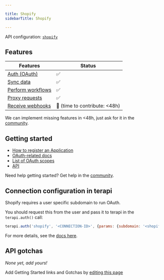 ```yaml
---

title: Shopify
sidebarTitle: Shopify

---
```


API configuration: [`shopify`](https://terapi.dev/providers.yaml)

## Features

| Features | Status |
| - | - |
| [Auth (OAuth)](/integrate/guides/authorize-an-api) | ✅ |
| [Sync data](/integrate/guides/sync-data-from-an-api) | ✅ |
| [Perform workflows](/integrate/guides/perform-workflows-with-an-api) | ✅ |
| [Proxy requests](/integrate/guides/proxy-requests-to-an-api) | ✅ |
| [Receive webhooks](/integrate/guides/receive-webhooks-from-an-api) | 🚫 (time to contribute: &lt;48h) |

<Tip>We can implement missing features in &lt;48h, just ask for it in the [community](https://terapi.dev/slack).</Tip>

## Getting started

-   [How to register an Application](https://shopify.dev/docs/apps/auth/oauth/getting-started#step-1-retrieve-client-credentials)
-   [OAuth-related docs](https://shopify.dev/docs/apps/auth/oauth)
-   [List of OAuth scopes](https://shopify.dev/docs/api/usage/access-scopes#authenticated-access-scopes)
-   [API](https://shopify.dev/docs/api/admin)

<Tip>Need help getting started? Get help in the [community](https://terapi.dev/slack).</Tip>

## Connection configuration in terapi

Shopify requires a user specific subdomain to run OAuth.

You should request this from the user and pass it to terapi in the `terapi.auth()` call:

```js
terapi.auth('shopify', '<CONNECTION-ID>', {params: {subdomain: '<shopify-subdomain>'}});
```

For more details, see the [docs here](/integrate/guides/authorize-an-api#apis-requiring-connection-specific-configuration-for-authorization).

## API gotchas

_None yet, add yours!_

<Note>Add Getting Started links and Gotchas by [editing this page](https://github.com/terapihq/terapi/tree/master/docs-v2/integrations/all/shopify.mdx)</Note>
